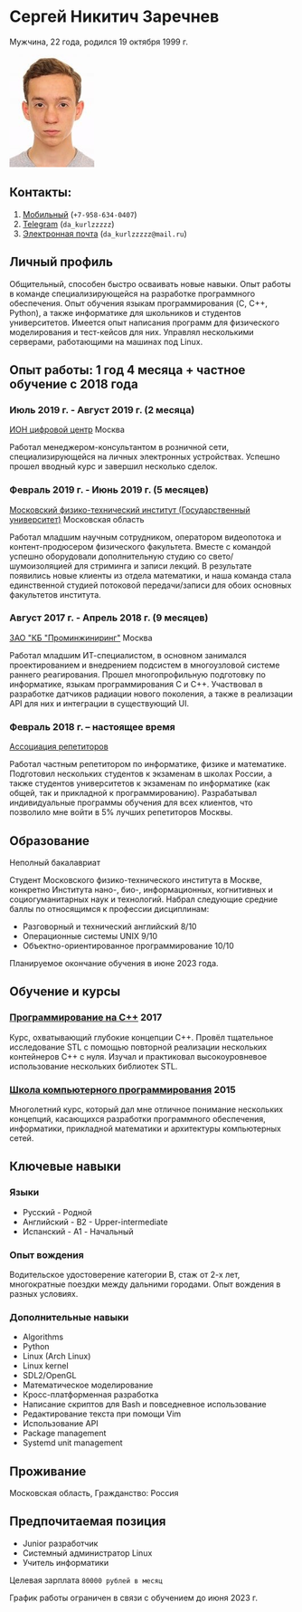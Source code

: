 # Сергей Никитич Заречнев

Мужчина, 22 года, родился 19 октября 1999 г.

![Фото](face.jpeg)

## Контакты:

1. [Мобильный](tel:+7-958-634-0407) (`+7-958-634-0407`)
2. [Telegram](https://t.me/da_kurlzzzzz) (`da_kurlzzzzz`)
3. [Электронная почта](mailto:da_kurlzzzzz@mail.ru) (`da_kurlzzzzz@mail.ru`)

## Личный профиль

Общительный, способен быстро осваивать новые навыки. Опыт работы в команде
специализирующейся на разработке программного обеспечения. Опыт обучения
языкам программирования (C, C++, Python), а также информатике для школьников и
студентов университетов. Имеется опыт написания программ для физического
моделирования и тест-кейсов для них. Управлял несколькими серверами,
работающими на машинах под Linux.

## Опыт работы: 1 год 4 месяца + частное обучение с 2018 года

### Июль 2019 г. - Август 2019 г. (2 месяца)

[ИОН цифровой центр](https://ноу-хау.рф/) Москва

Работал менеджером-консультантом в розничной сети, специализирующейся на
личных электронных устройствах. Успешно прошел вводный курс и завершил
несколько сделок.

### Февраль 2019 г. - Июнь 2019 г. (5 месяцев)

[Московский физико-технический институт (Государственный
университет)](https://mipt.ru) Московская область

Работал младшим научным сотрудником, оператором видеопотока и
контент-продюсером физического факультета. Вместе с командой успешно
оборудовали дополнительную студию со свето/шумоизоляцией для стриминга и
записи лекций. В результате появились новые клиенты из отдела математики, и
наша команда стала единственной студией потоковой передачи/записи для обоих
основных факультетов института.

### Август 2017 г. - Апрель 2018 г. (9 месяцев)

[ЗАО "КБ "Проминжиниринг"](https://www.tpstrogino.ru/residents/84) Москва

Работал младшим ИТ-специалистом, в основном занимался проектированием и
внедрением подсистем в многоузловой системе раннего реагирования. Прошел
многопрофильную подготовку по информатике, языкам программирования C и C++.
Участвовал в разработке датчиков радиации нового поколения, а также в
реализации API для них и интеграции в существующий UI.

### Февраль 2018 г. – настоящее время

[Ассоциация репетиторов](https://repetit.ru)

Работал частным репетитором по информатике, физике и математике. Подготовил
нескольких студентов к экзаменам в школах России, а также студентов
университетов к экзаменам по информатике (как общей, так и прикладной к
программированию). Разрабатывал индивидуальные программы обучения для всех
клиентов, что позволило мне войти в 5% лучших репетиторов Москвы.

## Образование

Неполный бакалавриат

Студент Московского физико-технического института в Москве, конкретно
Института нано-, био-, информационных, когнитивных и социогуманитарных наук и
технологий. Набрал следующие средние баллы по относящимся к профессии
дисциплинам:

* Разговорный и технический английский 8/10
* Операционные системы UNIX 9/10
* Объектно-ориентированное программирование 10/10

Планируемое окончание обучения в июне 2023 года.

## Обучение и курсы

### [Программирование на C++](https://www.specialist.ru) 2017

Курс, охватывающий глубокие концепции C++. Провёл тщательное исследование STL
с помощью повторной реализации нескольких контейнеров C++ с нуля. Изучал и
практиковал высокоуровневое использование нескольких библиотек STL.

### [Школа компьютерного программирования](https://sf.misis.ru/abitur/pre-university-training/programmers-school) 2015

Многолетний курс, который дал мне отличное понимание нескольких концепций,
касающихся разработки программного обеспечения, информатики, прикладной
математики и архитектуры компьютерных сетей.

## Ключевые навыки

### Языки

* Русский - Родной
* Английский - B2 - Upper-intermediate
* Испанский - A1 - Начальный

### Опыт вождения

Водительское удостоверение категории В, стаж от 2-х лет, многократные поездки
между дальними городами. Опыт вождения в разных условиях.

### Дополнительные навыки

* Algorithms
* Python
* Linux (Arch Linux)
* Linux kernel
* SDL2/OpenGL
* Математическое моделирование
* Кросс-платформенная разработка
* Написание скриптов для Bash и повседневное использование
* Редактирование текста при помощи Vim
* Использование API
* Package management
* Systemd unit management

## Проживание

Московская область, Гражданство: Россия

## Предпочитаемая позиция

* Junior разработчик
* Системный администратор Linux
* Учитель информатики

Целевая зарплата `80000 рублей в месяц`

График работы ограничен в связи с обучением до июня 2023 г.

<!-- vim:set tw=78: -->

